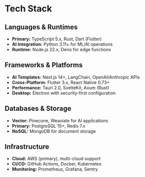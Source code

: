 # Tech Stack

## Languages & Runtimes

- **Primary:** TypeScript 5.x, Rust, Dart (Flutter)
- **AI Integration:** Python 3.11+ for ML/AI operations
- **Runtime:** Node.js 22.x, Deno for edge functions

## Frameworks & Platforms

- **AI Templates:** Next.js 14+, LangChain, OpenAI/Anthropic APIs
- **Cross-Platform:** Flutter 3.x, React Native 0.73+
- **Performance:** Tauri 2.0, SvelteKit, Axum (Rust)
- **Desktop:** Electron with security-first configuration

## Databases & Storage

- **Vector:** Pinecone, Weaviate for AI applications
- **Primary:** PostgreSQL 15+, Redis 7.x
- **NoSQL:** MongoDB for document storage

## Infrastructure

- **Cloud:** AWS (primary), multi-cloud support
- **CI/CD:** GitHub Actions, Docker, Kubernetes
- **Monitoring:** Prometheus, Grafana, Sentry
